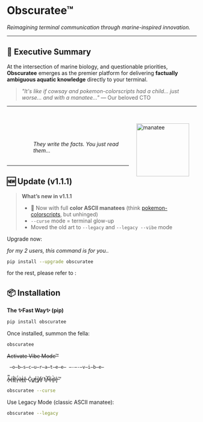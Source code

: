 # Obscuratee™

_Reimagining terminal communication through marine-inspired innovation._

---

## 🚀 Executive Summary

At the intersection of marine biology, and questionable priorities, **Obscuratee** emerges as the premier platform for delivering **factually ambiguous aquatic knowledge** directly to your terminal.

> _"It's like if cowsay and pokemon-colorscripts had a child... just worse... and with a manatee..."_
> — Our beloved CTO

---

<br>

<p align="left" style="position: relative;">
  <img src="https://i.pinimg.com/736x/c4/42/14/c44214d9b54a70dcc4dfe274e3b3004e.jpg" alt="manatee" height="140" style="float: right; margin-left: 20px; margin-right: 20px;" />
</p>
<em style="display: block; margin-top: 60px; margin-left: 70px; text-align: left;">
    They write the facts. You just read them...
</em>

<br>

---

## 🆕 Update (v1.1.1)

> **What’s new in v1.1.1**
>
> - 🌈 Now with full **color ASCII manatees** (think [pokemon-colorscripts](https://github.com/nuke-dash/pokemon-colorscripts-mac), but unhinged)
> - `--curse` mode = terminal glow-up
> - Moved the old art to `--legacy` and `--legacy --vibe` mode 
>

Upgrade now:

*for my 2 users, this command is for you..*

```bash
pip install --upgrade obscuratee
```

for the rest, please refer to :  

## 📦 Installation

**The ✨Fast Way✨ (pip)**

```bash
pip install obscuratee
````

Once installed, summon the fella:

```bash
obscuratee
```

~~Activate Vibe Mode™~~

```bash
 ̶o̶b̶s̶c̶u̶r̶a̶t̶e̶e̶ ̶-̶-̶v̶i̶b̶e̶
```

A̴̟̿c̶̖͗t̵̙̂ḭ̷͂v̵̝̈́à̶̦t̴̪͗e̶̢̋ C̴̗͐u̷̳̕r̴̓͜ş̸̔e̸̩̒ M̵͍͝o̵̜̅d̴̰̀ȇ̶͙™

```bash
obscuratee --curse
```

Use Legacy Mode (classic ASCII manatee):

```bash
obscuratee --legacy
```

